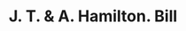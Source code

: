 ---
doi: 10.7916/D81K0NZM
date_other: '1900'
date_other_textual: 1900-1909
form: printed ephemera
genre:
- Invoices
name:
- J. T. & A. Hamilton
object_in_context_url: https://biggert.cul.columbia.edu/items/view/ave_biggert_01473
subject_hierarchical_geographic:
- Pittsburgh, Pennsylvania, United States
subject_name:
- J. T. & A. Hamilton
title: J. T. & A. Hamilton. Bill
sort_title: J. T. & A. Hamilton. Bill
call_number: ave_biggert_01473
coordinates:
- 40.439722222222215,-79.97638888888889
pid: ave_biggert_01473
identifiers: ave_biggert_01473
permalink: /biggert/ave_biggert_01473/
layout: iiif-image-page
---